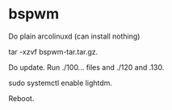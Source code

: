 # bspwm

Do plain arcolinuxd (can install nothing)

tar -xzvf bspwm-tar.tar.gz.  

Do update.  Run ./100... files and ./120 and .130.  

sudo systemctl enable lightdm. 

Reboot.
